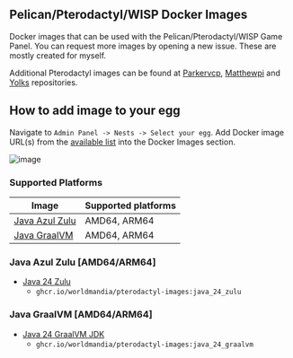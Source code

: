 ## Pelican/Pterodactyl/WISP Docker Images

Docker images that can be used with the Pelican/Pterodactyl/WISP Game Panel. You can request more images by opening a new issue. These are mostly created for myself.

Additional Pterodactyl images can be found at [Parkervcp](https://github.com/parkervcp/images), [Matthewpi](https://github.com/matthewpi/images) and [Yolks](https://github.com/pterodactyl/yolks) repositories.

## How to add image to your egg

Navigate to `Admin Panel -> Nests -> Select your egg`. Add Docker image URL(s) from the [available list](https://github.com/trenutoo/pterodactyl-images#pterodactylwisp-images) into the Docker Images section.

![image](https://user-images.githubusercontent.com/10975908/120903180-56719d80-c64d-11eb-8666-02de8ea80701.png)

### Supported Platforms

| Image                                                                                      | Supported platforms |
|--------------------------------------------------------------------------------------------|---------------------|
| [Java Azul Zulu](https://github.com/trenutoo/pterodactyl-images#java-azul-zulu-amd64arm64) | AMD64, ARM64        |
| [Java GraalVM](https://github.com/trenutoo/pterodactyl-images#java-graalvm-amd64arm64)     | AMD64, ARM64        |

### Java Azul Zulu [AMD64/ARM64]

- [Java 24 Zulu](https://github.com/trenutoo/pterodactyl-images/tree/main/java-zulu/24)
  - `ghcr.io/worldmandia/pterodactyl-images:java_24_zulu`

### Java GraalVM [AMD64/ARM64]

- [Java 24 GraalVM JDK](https://github.com/trenutoo/pterodactyl-images/tree/main/java-graalvm/24)
  - `ghcr.io/worldmandia/pterodactyl-images:java_24_graalvm`